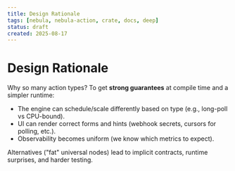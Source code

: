 ```yaml
---
title: Design Rationale
tags: [nebula, nebula-action, crate, docs, deep]
status: draft
created: 2025-08-17
---
```


# Design Rationale

Why so many action types? To get **strong guarantees** at compile time and a simpler runtime:
- The engine can schedule/scale differently based on type (e.g., long-poll vs CPU-bound).
- UI can render correct forms and hints (webhook secrets, cursors for polling, etc.).
- Observability becomes uniform (we know which metrics to expect).

Alternatives ("fat" universal nodes) lead to implicit contracts, runtime surprises, and harder testing.
